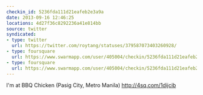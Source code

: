 ```yaml
---
checkin_id: 5236fda111d21eafeb2e3a9a
date: 2013-09-16 12:46:25
locations: 4d27f36c8292236a41e814bb
source: twitter
syndicated:
- type: twitter
  url: https://twitter.com/roytang/statuses/379587073403260928/
- type: foursquare
  url: https://www.swarmapp.com/user/405004/checkin/5236fda111d21eafeb2e3a9a?s=in0zudC3cbBHajET_uQk45dqS_Y&ref=tw
- type: foursquare
  url: https://www.swarmapp.com/user/405004/checkin/5236fda111d21eafeb2e3a9a?s=in0zudC3cbBHajET_uQk45dqS_Y&ref=tw
---
```


I'm at BBQ Chicken (Pasig City, Metro Manila) http://4sq.com/1dijcib